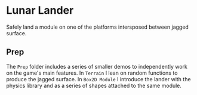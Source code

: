# Lunar Lander

Safely land a module on one of the platforms intersposed between jagged surface.

## Prep

The `Prep` folder includes a series of smaller demos to independently work on the game's main features. In `Terrain` I lean on random functions to produce the jagged surface. In `Box2D Module` I introduce the lander with the physics library and as a series of shapes attached to the same module.
